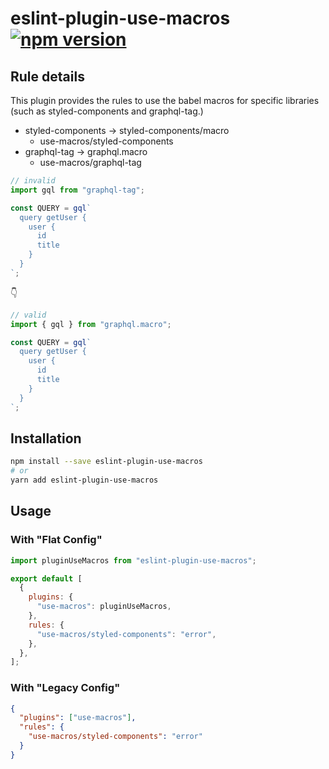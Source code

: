 # eslint-plugin-use-macros [![npm version](https://badge.fury.io/js/eslint-plugin-use-macros.svg)](https://badge.fury.io/js/eslint-plugin-use-macros)

## Rule details

This plugin provides the rules to use the babel macros for specific libraries (such as styled-components and graphql-tag.)

- styled-components -> styled-components/macro
  - use-macros/styled-components
- graphql-tag -> graphql.macro
  - use-macros/graphql-tag

```ts
// invalid
import gql from "graphql-tag";

const QUERY = gql`
  query getUser {
    user {
      id
      title
    }
  }
`;
```

👇

```ts
// valid
import { gql } from "graphql.macro";

const QUERY = gql`
  query getUser {
    user {
      id
      title
    }
  }
`;
```

## Installation

```sh
npm install --save eslint-plugin-use-macros
# or
yarn add eslint-plugin-use-macros
```

## Usage

### With "Flat Config"

```js
import pluginUseMacros from "eslint-plugin-use-macros";

export default [
  {
    plugins: {
      "use-macros": pluginUseMacros,
    },
    rules: {
      "use-macros/styled-components": "error",
    },
  },
];
```

### With "Legacy Config"

```json
{
  "plugins": ["use-macros"],
  "rules": {
    "use-macros/styled-components": "error"
  }
}
```

